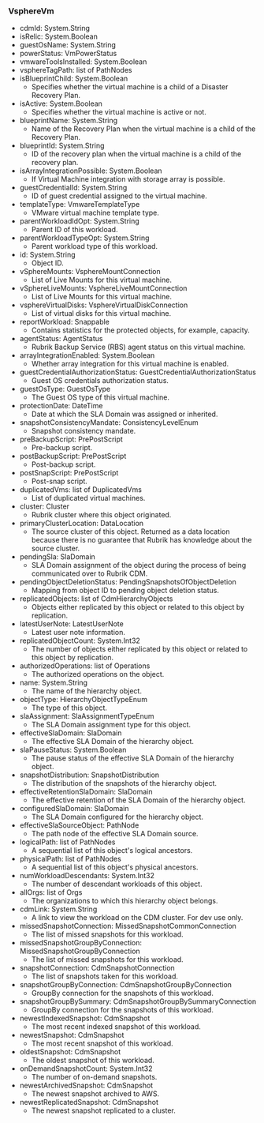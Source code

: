 ### VsphereVm
- cdmId: System.String
- isRelic: System.Boolean
- guestOsName: System.String
- powerStatus: VmPowerStatus
- vmwareToolsInstalled: System.Boolean
- vsphereTagPath: list of PathNodes
- isBlueprintChild: System.Boolean
  - Specifies whether the virtual machine is a child of a Disaster Recovery Plan.
- isActive: System.Boolean
  - Specifies whether the virtual machine is active or not.
- blueprintName: System.String
  - Name of the Recovery Plan when the virtual machine is a child of the Recovery Plan.
- blueprintId: System.String
  - ID of the recovery plan when the virtual machine is a child of the recovery plan.
- isArrayIntegrationPossible: System.Boolean
  - If Virtual Machine integration with storage array is possible.
- guestCredentialId: System.String
  - ID of guest credential assigned to the virtual machine.
- templateType: VmwareTemplateType
  - VMware virtual machine template type.
- parentWorkloadIdOpt: System.String
  - Parent ID of this workload.
- parentWorkloadTypeOpt: System.String
  - Parent workload type of this workload.
- id: System.String
  - Object ID.
- vSphereMounts: VsphereMountConnection
  - List of Live Mounts for this virtual machine.
- vSphereLiveMounts: VsphereLiveMountConnection
  - List of Live Mounts for this virtual machine.
- vsphereVirtualDisks: VsphereVirtualDiskConnection
  - List of virtual disks for this virtual machine.
- reportWorkload: Snappable
  - Contains statistics for the protected objects, for example, capacity.
- agentStatus: AgentStatus
  - Rubrik Backup Service (RBS) agent status on this virtual machine.
- arrayIntegrationEnabled: System.Boolean
  - Whether array integration for this virtual machine is enabled.
- guestCredentialAuthorizationStatus: GuestCredentialAuthorizationStatus
  - Guest OS credentials authorization status.
- guestOsType: GuestOsType
  - The Guest OS type of this virtual machine.
- protectionDate: DateTime
  - Date at which the SLA Domain was assigned or inherited.
- snapshotConsistencyMandate: ConsistencyLevelEnum
  - Snapshot consistency mandate.
- preBackupScript: PrePostScript
  - Pre-backup script.
- postBackupScript: PrePostScript
  - Post-backup script.
- postSnapScript: PrePostScript
  - Post-snap script.
- duplicatedVms: list of DuplicatedVms
  - List of duplicated virtual machines.
- cluster: Cluster
  - Rubrik cluster where this object originated.
- primaryClusterLocation: DataLocation
  - The source cluster of this object. Returned as a data location because there is no guarantee that Rubrik has knowledge about the source cluster.
- pendingSla: SlaDomain
  - SLA Domain assignment of the object during the process of being communicated over to Rubrik CDM.
- pendingObjectDeletionStatus: PendingSnapshotsOfObjectDeletion
  - Mapping from object ID to pending object deletion status.
- replicatedObjects: list of CdmHierarchyObjects
  - Objects either replicated by this object or related to this object by replication.
- latestUserNote: LatestUserNote
  - Latest user note information.
- replicatedObjectCount: System.Int32
  - The number of objects either replicated by this object or related to this object by replication.
- authorizedOperations: list of Operations
  - The authorized operations on the object.
- name: System.String
  - The name of the hierarchy object.
- objectType: HierarchyObjectTypeEnum
  - The type of this object.
- slaAssignment: SlaAssignmentTypeEnum
  - The SLA Domain assignment type for this object.
- effectiveSlaDomain: SlaDomain
  - The effective SLA Domain of the hierarchy object.
- slaPauseStatus: System.Boolean
  - The pause status of the effective SLA Domain of the hierarchy object.
- snapshotDistribution: SnapshotDistribution
  - The distribution of the snapshots of the hierarchy object.
- effectiveRetentionSlaDomain: SlaDomain
  - The effective retention of the SLA Domain of the hierarchy object.
- configuredSlaDomain: SlaDomain
  - The SLA Domain configured for the hierarchy object.
- effectiveSlaSourceObject: PathNode
  - The path node of the effective SLA Domain source.
- logicalPath: list of PathNodes
  - A sequential list of this object's logical ancestors.
- physicalPath: list of PathNodes
  - A sequential list of this object's physical ancestors.
- numWorkloadDescendants: System.Int32
  - The number of descendant workloads of this object.
- allOrgs: list of Orgs
  - The organizations to which this hierarchy object belongs.
- cdmLink: System.String
  - A link to view the workload on the CDM cluster. For dev use only.
- missedSnapshotConnection: MissedSnapshotCommonConnection
  - The list of missed snapshots for this workload.
- missedSnapshotGroupByConnection: MissedSnapshotGroupByConnection
  - The list of missed snapshots for this workload.
- snapshotConnection: CdmSnapshotConnection
  - The list of snapshots taken for this workload.
- snapshotGroupByConnection: CdmSnapshotGroupByConnection
  - GroupBy connection for the snapshots of this workload.
- snapshotGroupBySummary: CdmSnapshotGroupBySummaryConnection
  - GroupBy connection for the snapshots of this workload.
- newestIndexedSnapshot: CdmSnapshot
  - The most recent indexed snapshot of this workload.
- newestSnapshot: CdmSnapshot
  - The most recent snapshot of this workload.
- oldestSnapshot: CdmSnapshot
  - The oldest snapshot of this workload.
- onDemandSnapshotCount: System.Int32
  - The number of on-demand snapshots.
- newestArchivedSnapshot: CdmSnapshot
  - The newest snapshot archived to AWS.
- newestReplicatedSnapshot: CdmSnapshot
  - The newest snapshot replicated to a cluster.
